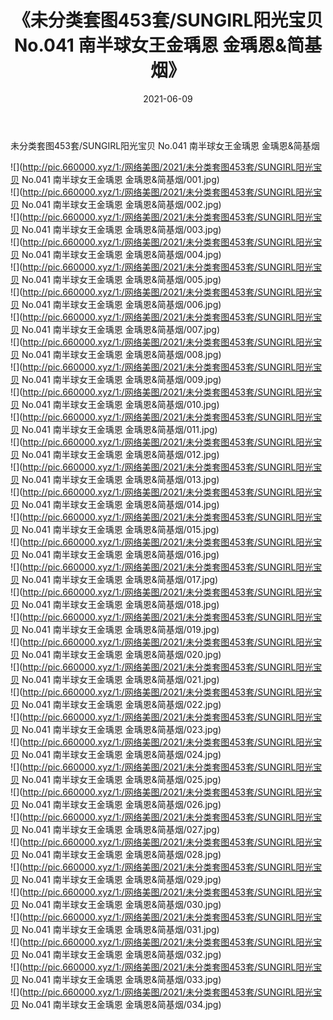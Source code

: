 ﻿---
layout: post
title:  《未分类套图453套/SUNGIRL阳光宝贝 No.041 南半球女王金瑀恩 金瑀恩&简基烟》
date:   2021-06-09
img: http://pic.660000.xyz/1:/网络美图/2021/未分类套图453套/SUNGIRL阳光宝贝 No.041 南半球女王金瑀恩 金瑀恩&简基烟/000.jpg
categories: [美女, 清纯, 唯美]
---

未分类套图453套/SUNGIRL阳光宝贝 No.041 南半球女王金瑀恩 金瑀恩&简基烟

 ![](http://pic.660000.xyz/1:/网络美图/2021/未分类套图453套/SUNGIRL阳光宝贝 No.041 南半球女王金瑀恩 金瑀恩&简基烟/001.jpg) <br>![](http://pic.660000.xyz/1:/网络美图/2021/未分类套图453套/SUNGIRL阳光宝贝 No.041 南半球女王金瑀恩 金瑀恩&简基烟/002.jpg) <br>![](http://pic.660000.xyz/1:/网络美图/2021/未分类套图453套/SUNGIRL阳光宝贝 No.041 南半球女王金瑀恩 金瑀恩&简基烟/003.jpg) <br>![](http://pic.660000.xyz/1:/网络美图/2021/未分类套图453套/SUNGIRL阳光宝贝 No.041 南半球女王金瑀恩 金瑀恩&简基烟/004.jpg) <br>![](http://pic.660000.xyz/1:/网络美图/2021/未分类套图453套/SUNGIRL阳光宝贝 No.041 南半球女王金瑀恩 金瑀恩&简基烟/005.jpg) <br>![](http://pic.660000.xyz/1:/网络美图/2021/未分类套图453套/SUNGIRL阳光宝贝 No.041 南半球女王金瑀恩 金瑀恩&简基烟/006.jpg) <br>![](http://pic.660000.xyz/1:/网络美图/2021/未分类套图453套/SUNGIRL阳光宝贝 No.041 南半球女王金瑀恩 金瑀恩&简基烟/007.jpg) <br>![](http://pic.660000.xyz/1:/网络美图/2021/未分类套图453套/SUNGIRL阳光宝贝 No.041 南半球女王金瑀恩 金瑀恩&简基烟/008.jpg) <br>![](http://pic.660000.xyz/1:/网络美图/2021/未分类套图453套/SUNGIRL阳光宝贝 No.041 南半球女王金瑀恩 金瑀恩&简基烟/009.jpg) <br>![](http://pic.660000.xyz/1:/网络美图/2021/未分类套图453套/SUNGIRL阳光宝贝 No.041 南半球女王金瑀恩 金瑀恩&简基烟/010.jpg) <br>![](http://pic.660000.xyz/1:/网络美图/2021/未分类套图453套/SUNGIRL阳光宝贝 No.041 南半球女王金瑀恩 金瑀恩&简基烟/011.jpg) <br>![](http://pic.660000.xyz/1:/网络美图/2021/未分类套图453套/SUNGIRL阳光宝贝 No.041 南半球女王金瑀恩 金瑀恩&简基烟/012.jpg) <br>![](http://pic.660000.xyz/1:/网络美图/2021/未分类套图453套/SUNGIRL阳光宝贝 No.041 南半球女王金瑀恩 金瑀恩&简基烟/013.jpg) <br>![](http://pic.660000.xyz/1:/网络美图/2021/未分类套图453套/SUNGIRL阳光宝贝 No.041 南半球女王金瑀恩 金瑀恩&简基烟/014.jpg) <br>![](http://pic.660000.xyz/1:/网络美图/2021/未分类套图453套/SUNGIRL阳光宝贝 No.041 南半球女王金瑀恩 金瑀恩&简基烟/015.jpg) <br>![](http://pic.660000.xyz/1:/网络美图/2021/未分类套图453套/SUNGIRL阳光宝贝 No.041 南半球女王金瑀恩 金瑀恩&简基烟/016.jpg) <br>![](http://pic.660000.xyz/1:/网络美图/2021/未分类套图453套/SUNGIRL阳光宝贝 No.041 南半球女王金瑀恩 金瑀恩&简基烟/017.jpg) <br>![](http://pic.660000.xyz/1:/网络美图/2021/未分类套图453套/SUNGIRL阳光宝贝 No.041 南半球女王金瑀恩 金瑀恩&简基烟/018.jpg) <br>![](http://pic.660000.xyz/1:/网络美图/2021/未分类套图453套/SUNGIRL阳光宝贝 No.041 南半球女王金瑀恩 金瑀恩&简基烟/019.jpg) <br>![](http://pic.660000.xyz/1:/网络美图/2021/未分类套图453套/SUNGIRL阳光宝贝 No.041 南半球女王金瑀恩 金瑀恩&简基烟/020.jpg) <br>![](http://pic.660000.xyz/1:/网络美图/2021/未分类套图453套/SUNGIRL阳光宝贝 No.041 南半球女王金瑀恩 金瑀恩&简基烟/021.jpg) <br>![](http://pic.660000.xyz/1:/网络美图/2021/未分类套图453套/SUNGIRL阳光宝贝 No.041 南半球女王金瑀恩 金瑀恩&简基烟/022.jpg) <br>![](http://pic.660000.xyz/1:/网络美图/2021/未分类套图453套/SUNGIRL阳光宝贝 No.041 南半球女王金瑀恩 金瑀恩&简基烟/023.jpg) <br>![](http://pic.660000.xyz/1:/网络美图/2021/未分类套图453套/SUNGIRL阳光宝贝 No.041 南半球女王金瑀恩 金瑀恩&简基烟/024.jpg) <br>![](http://pic.660000.xyz/1:/网络美图/2021/未分类套图453套/SUNGIRL阳光宝贝 No.041 南半球女王金瑀恩 金瑀恩&简基烟/025.jpg) <br>![](http://pic.660000.xyz/1:/网络美图/2021/未分类套图453套/SUNGIRL阳光宝贝 No.041 南半球女王金瑀恩 金瑀恩&简基烟/026.jpg) <br>![](http://pic.660000.xyz/1:/网络美图/2021/未分类套图453套/SUNGIRL阳光宝贝 No.041 南半球女王金瑀恩 金瑀恩&简基烟/027.jpg) <br>![](http://pic.660000.xyz/1:/网络美图/2021/未分类套图453套/SUNGIRL阳光宝贝 No.041 南半球女王金瑀恩 金瑀恩&简基烟/028.jpg) <br>![](http://pic.660000.xyz/1:/网络美图/2021/未分类套图453套/SUNGIRL阳光宝贝 No.041 南半球女王金瑀恩 金瑀恩&简基烟/029.jpg) <br>![](http://pic.660000.xyz/1:/网络美图/2021/未分类套图453套/SUNGIRL阳光宝贝 No.041 南半球女王金瑀恩 金瑀恩&简基烟/030.jpg) <br>![](http://pic.660000.xyz/1:/网络美图/2021/未分类套图453套/SUNGIRL阳光宝贝 No.041 南半球女王金瑀恩 金瑀恩&简基烟/031.jpg) <br>![](http://pic.660000.xyz/1:/网络美图/2021/未分类套图453套/SUNGIRL阳光宝贝 No.041 南半球女王金瑀恩 金瑀恩&简基烟/032.jpg) <br>![](http://pic.660000.xyz/1:/网络美图/2021/未分类套图453套/SUNGIRL阳光宝贝 No.041 南半球女王金瑀恩 金瑀恩&简基烟/033.jpg) <br>![](http://pic.660000.xyz/1:/网络美图/2021/未分类套图453套/SUNGIRL阳光宝贝 No.041 南半球女王金瑀恩 金瑀恩&简基烟/034.jpg) <br>